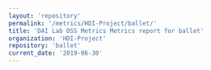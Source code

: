 ```yaml
---
layout: 'repository'
permalink: '/metrics/HDI-Project/ballet/'
title: 'DAI Lab OSS Metrics Metrics report for ballet'
organization: 'HDI-Project'
repository: 'ballet'
current_date: '2019-06-30'
---
```

